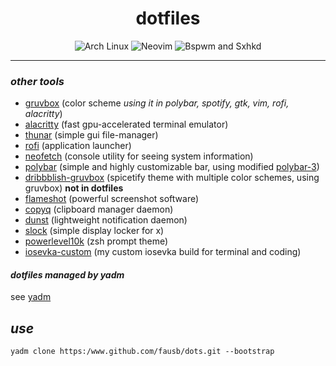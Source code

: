 <h1 align="center">dotfiles</h1>
<p align="center">
  <img alt="Arch Linux" src="https://img.shields.io/badge/Arch_Linux-informational?style=for-the-badge&logo=arch-linux&logoColor=ebdbb2&color=689d6a" />
  <img alt="Neovim" src="https://img.shields.io/badge/Neovim-informational?style=for-the-badge&logo=neovim&logoColor=ebdbb2&color=98971a" />
  <img alt="Bspwm and Sxhkd" src="https://img.shields.io/badge/Bspwm_&_Sxkhd-informational?style=for-the-badge&logo=linux&logoColor=ebdbb2&color=cc241d" />
  <hr>
</p>

### _other tools_
- [gruvbox](https://github.com/morhetz/gruvbox) (color scheme *using it in polybar, spotify, gtk, vim, rofi, alacritty*)
- [alacritty](https://github.com/alacritty/alacritty) (fast gpu-accelerated terminal emulator)
- [thunar](https://wiki.archlinux.org/index.php/thunar) (simple gui file-manager)
- [rofi](https://github.com/davatorium/rofi) (application launcher)
- [neofetch](https://github.com/dylanaraps/neofetch) (console utility for seeing system information)
- [polybar](https://github.com/polybar/polybar) (simple and highly customizable bar, using modified [polybar-3](https://github.com/adi1090x/polybar-themes))
- [dribbblish-gruvbox](https://github.com/morpheusthewhite/spicetify-themes/tree/master/Dribbblish) (spicetify theme with multiple color schemes, using gruvbox) **not in dotfiles**
- [flameshot](https://github.com/flameshot-org/flameshot) (powerful screenshot software)
- [copyq](https://github.com/hluk/CopyQ) (clipboard manager daemon)
- [dunst](https://github.com/dunst-project/dunst) (lightweight notification daemon)
- [slock](https://tools.suckless.org/slock) (simple display locker for x)
- [powerlevel10k](https://github.com/romkatv/powerlevel10k) (zsh prompt theme)
- [iosevka-custom](https://github.com/fausb/private-build-plans) (my custom iosevka build for terminal and coding)

#### _dotfiles managed by yadm_
see [yadm](https://github.com/TheLocehiliosan/yadm)

## _use_
`yadm clone https:/www.github.com/fausb/dots.git --bootstrap`
